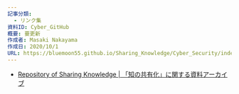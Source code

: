 ```yaml
---
記事分類:
  - リンク集
資料ID: Cyber_GitHub
概要: 要更新
作成者: Masaki Nakayama
作成日: 2020/10/1
URL: https://bluemoon55.github.io/Sharing_Knowledge/Cyber_Security/index.html
---
```

- [Repository of Sharing Knowledge | 「知の共有化」に関する資料アーカイブ](https://bluemoon55.github.io/Sharing_Knowledge/Cyber_Security/index.html)